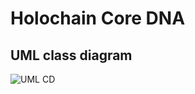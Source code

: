 # Holochain Core DNA

## UML class diagram
![UML CD](https://www.lucidchart.com/publicSegments/view/d79493b2-1b5d-4e8d-a6b2-62baf7146e7b/image.png)
